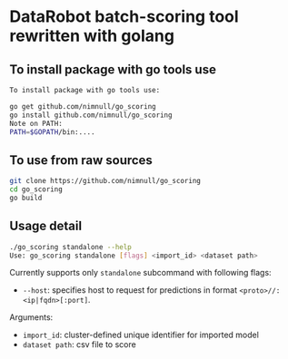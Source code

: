 # DataRobot batch-scoring tool rewritten with golang

## To install package with go tools use

```bash
To install package with go tools use:

go get github.com/nimnull/go_scoring
go install github.com/nimnull/go_scoring
Note on PATH:
PATH=$GOPATH/bin:....
```

## To use from raw sources

```bash
git clone https://github.com/nimnull/go_scoring
cd go_scoring
go build
```

## Usage detail

```bash
./go_scoring standalone --help                                                                                                        master ✚ ✱ ◼
Use: go_scoring standalone [flags] <import_id> <dataset path>
```

Currently supports only `standalone` subcommand with following flags:

- `--host`: specifies host to request for predictions in format `<proto>//:<ip|fqdn>[:port]`.


Arguments:

- `import_id`: cluster-defined unique identifier for imported model
- `dataset path`: csv file to score

